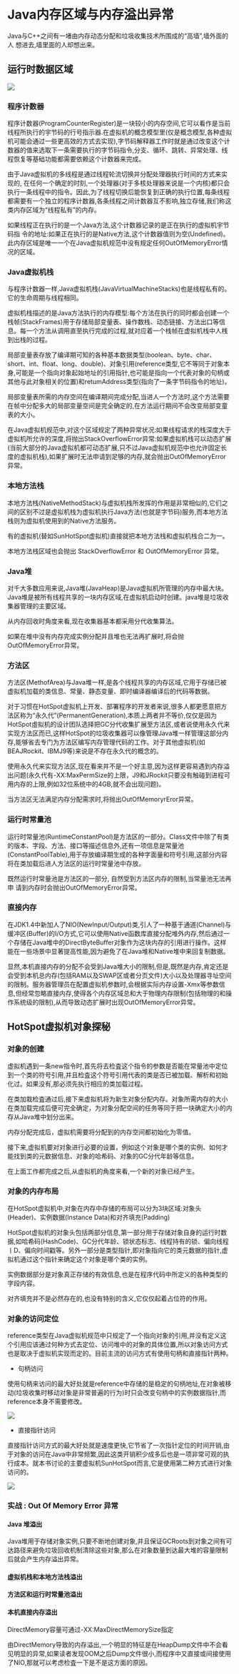 # Java内存区域与内存溢出异常

Java与C++之间有一堵由内存动态分配和垃圾收集技术所围成的“高墙”,墙外面的人
想进去,墙里面的人却想出来。

## 运行时数据区域

![](assets/Chapter2-Java内存区域与内存溢出异常-102b3.png)

### 程序计数器

程序计数器(ProgramCounterRegister)是一块较小的内存空间,它可以看作是当前线程所执行的宇节码的行号指示器.在虚拟机的概念模型里(仅是概念模型,各种虚拟机可能会通过一些更高效的方式去实现),字节码解释器工作时就是通过改变这个计数器的值来选取下一条需要执行的字节码指令,分支、循环、跳转、异常处理、线程恢复等基础功能都需要依赖这个计数器来完成。

由于Java虚拟机的多线程是通过线程轮流切换并分配处理器执行时间的方式来实现的,
在任何一个确定的时刻,一个处理器(对于多核处理器来说是一个内核)都只会执行一条线程中的指令。因此,为了线程切换后能恢复到正确的执行位置,每条线程都需要有一个独立的程序计数器,各条线程之间计数器互不影响,独立存储,我们称这类内存区域为“线程私有”的内存。

如果线程正在执行的是一个Java方法,这个计数器记录的是正在执行的虚拟机宇节码指
令的地址:如果正在执行的是Native方法,这个计数器值则为空(Undefined)。此内存区域是唯一一个在Java虚拟机规范中没有规定任何OutOfMemoryError情况的区域。

### Java虚拟机栈

与程序计数器一样,Java虚拟机栈(JavaVirtualMachineStacks)也是线程私有的。它的生命周期与线程相同。

虚拟机栈描述的是Java方法执行的内存模型:每个方法在执行的同时都会创建一个栈帧(StackFrames)用于存储局部变量表、操作数栈、动态链接、方法出口等信息。每一个方法从调用直至执行完成的过程,就对应着一个栈帧在虚拟机栈中人桟到出栈的过程。

局部变量表存放了编译期可知的各种基本数据类型(boolean、byte、char、short、int、float、long、double)、对象引用(reference类型,它不等同于对象本身,可能是一个指向对象起始地址的引用指针,也可能是指向一个代表对象的句柄或其他与此对象相关的位置)和retumAddress类型(指向了一条字节码指令的地址)。

局部变量表所需的内存空间在编译期间完成分配,当进人一个方法时,这个方法需要在帧中分配多大的局部变量空间是完全确定的,在方法运行期间不会改变局部变童表的大小。

在Java虚拟机规范中,对这个区域规定了两种异常状况:如果线程请求的栈深度大于虚拟机所允许的深度,将抛出StackOverflowError异常:如果虚拟机栈可以动态扩展(当前大部分的Java虚拟机都可动态扩展,只不过Java虚拟机规范中也允许固定长度的虚拟机栈),如果扩展时无法申请到足够的内存,就会抛出OutOfMemoryError异常。

### 本地方法栈

本地方法栈(NativeMethodStack)与虚拟机栈所发挥的作用是非常相似的,它们之间的区别不过是虚拟机栈为虚拟机执行Java方法(也就是字节码)服务,而本地方法栈则为虚拟机使用到的Native方法服务。

有的虚拟机(替如SunHotSpot虚拟机)直接就把本地方法栈和虚拟机栈合二为一。

本地方法栈区域也会抛出 StackOverflowError 和 OutOfMemoryError 异常。

### Java堆

对千大多数应用来说,Java堆(JavaHeap)是Java虚拟机所管理的内存中最大块。Java堆是被所有线程共享的一块内存区域,在虚拟机启动时创建。java堆是垃圾收集器管理的主要区域。

从内存回收时角度来看,现在收集器基本都采用分代收集算法。

如果在堆中没有内存完成实例分配并且堆也无法再扩展时,将会抛OutOfMemoryError异常。

### 方法区

方法区(MethofArea)与Java堆一样,是各个线程共享的内存区域,它用于存储已被虚拟机加载的类信息、常量、静态变量、即时编译器编译后的代码等数据。

对于习惯在HotSpot虚拟机上开发、部署程序的开发者来说,很多人都更愿意把方法区称为“永久代”(PermanentGeneration),本质上两者并不等价,仅仅是因为HotSpot虛拟机的设计团队选择把GC分代收集扩展至方法区,或者说使用永久代来实现方法区而已,这样HotSpot的垃圾收集器可以像管理Java堆一样管理这部分内存,能够省去专门为方法区编写内存管理代码的工作。对于其他虚拟机(如BEAJRockit、IBMJ9等)来说是不存在永久代的概念的。

使用永久代来实现方法区,现在看来并不是一个好主意,因为这样更容易遇到内存溢出问题(永久代有-XX:MaxPermSize的上限，J9和JRockit只要没有触碰到进程可用内存的上限,例如32位系统中的4GB,就不会出现问题)。

当方法区无法满足内存分配需求时,将抛出OutOfMemoryrEror异常。

### 运行时常量池

运行时常量池(RuntimeConstantPool)是方法区的一部分。Class文件中除了有类的版本、字段、方法、接口等描述信息外,还有一项信息是常量池(ConstantPoolTable),用于存放编译期生成的各种字面量和符号引用,这部分内容将在类加载后进人方法区的运行时常量池中存放。

既然运行时常量池是方法区的一部分, 自然受到方法区内存的限制,当常量池无法再申
请到内存时会抛出OutOfMemoryError异常。

### 直接内存

在JDK1.4中新加人了NIO(NewInput/Output)类,引人了一种基于通道(Channel)与缓冲区(Buffer)的I/O方式,它可以使用Native函数库直接分配堆外内存,然后通过一个存储在Java堆中的DirectByteBuffer对象作为这块内存的引用进行操作。这样能在一些场景中显著提高性能,因为避免了在Java堆和Native堆中来回复制数据。

显然,本机直接内存的分配不会受到Java堆大小的限制,但是,既然是内存,肯定还是会受到本机总内存(包括RAM以及SWAP区或者分页文件)大小以及处理器寻址空间的限制。服务器管理员在配置虚拟机参数时,会根据实际内存设置-Xmx等参数信息,但经常忽略直接内存,使得各个内存区域总和大于物理内存限制(包括物理的和操作系统级的限制),从而导致动态扩展时出现OutOfMemoryError异常。


## HotSpot虚拟机对象探秘

### 对象的创建

虚拟机遇到一条new指令时,首先将去检査这个指令的参数是否能在常量池中定位到一个类的符号引用,并且检査这个符号引用代表的类是否已被加载、解析和初始化过。如果没有,那必须先执行相应的类加载过程。

在类加栽检査通过后,接下来虚拟机将为新生对象分配内存。对象所需内存的大小在类加载完成后便可完全确定，为对象分配空间的任务等同于把一块确定大小的内存从Java堆中划分出来。

内存分配完成后，虚拟机需要将分配到的内存空间都初始化为零值。

接下来,虚拟机要对对象进行必要的设置，例如这个对象是哪个类的实例、如何才能找到类的元数据信息、对象的哈希码、对象的GC分代年龄等信息。

在上面工作都完成之后,从虚拟机的角度来看,一个新的对象已经产生。

### 对象的内存布局

在HotSpot虚拟机中,对象在内存中存储的布局可以分为3块区域:对象头(Header)、实例数据(Instance Data)和对齐填充(Padding)

HotSpot虚拟机的对象头包括两部分信息,第一部分用于存储对象自身的运行时数据,如哈希码(HashCode)、GC分代年龄、锁状态标志、线程持有的锁、偏向线程丨D、偏向时间戳等。另外一部分是类型指针,即对象指向它的类元数据的指针,虚拟机通过这个指针来确定这个对象是哪个类的实例。

实例数据部分是对象真正存储的有效信息,也是在程序代码中所定义的各种类型的字段内容。

对齐填充并不是必然存在的,也没有特别的含义,它仅仅起着占位符的作用。

### 对象的访问定位

reference类型在Java虚拟机规范中只规定了一个指向对象的引用,并没有定义这个引用应该通过何种方式去定位、访问堆中的对象的具体位置,所以对象访问方式也是取决于虚拟机实现而定的。目前主流的访问方式有使用句柄和直接指针两种。

- 句柄访问

使用句柄来访问的最大好处就是reference中存储的是稳定的句柄地址,在对象被移动(垃圾收集时移动对象是非常普遍的行为)时只会改变句柄中的实例数据指针,而reference本身不需要修改。

![](assets/Chapter2-Java内存区域与内存溢出异常-e6bd3.png)

- 直接指针访问

直接指针访问方式的最大好处就是速度更快,它节省了一次指针定位的时间开销,由于对象的访问在Java中非常频繁,因此这类开销积少成多后也是一项非常可观的执行成本。就本书讨论的主要虚拟机SunHotSpot而言,它是使用第二种方式进行对象访问的。

![](assets/Chapter2-Java内存区域与内存溢出异常-ef934.png)

### 实战 : Out Of Memory Error 异常

#### Java 堆溢出

Java堆用于存储对象实例,只要不断地创建对象,并且保证GCRoots到对象之间有可达路径来避免垃圾回收机制清除这些对象,那么在对象数量到达最大堆的容量限制后就会产生内存溢出异常。

#### 虚拟机栈和本地方法栈溢出

#### 方法区和运行时常量池溢出

#### 本机直接内存溢出

DirectMemory容量可通过-XX:MaxDirectMemorySize指定

由DirectMemory导致的内存溢出,一个明显的特征是在HeapDump文件中不会看见明显的异常,如果读者发现OOM之后Dump文件很小,而程序中又直接或间接使用了NIO,那就可以考虑检査一下是不是这方面的原因。
